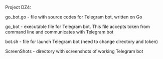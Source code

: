 Project DZ4:

go_bot.go - file with source codes for Telegram bot, written on Go

go_bot   - executable file for Telegram bot. This file accepts token from command line and communicates with Telegram bot

bot.sh - file for launch Telegram bot (need to change directory and token)

ScreenShots - directory with screenshots of working Telegram bot
